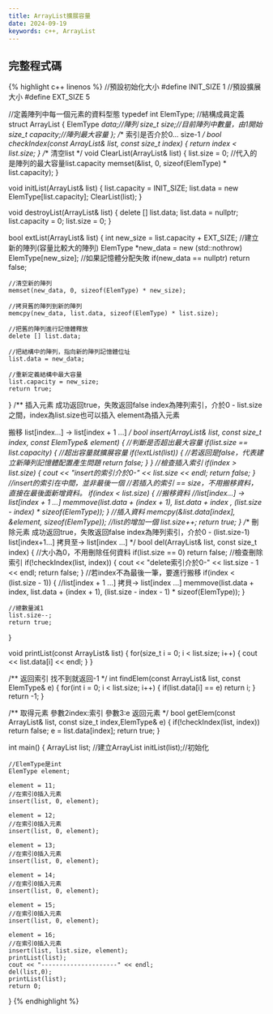 ```yaml
---
title: ArrayList擴展容量
date: 2024-09-19
keywords: c++, ArrayList 
---
```


## 完整程式碼

{% highlight c++ linenos %}
//預設初始化大小
#define INIT_SIZE 1
//預設擴展大小
#define EXT_SIZE 5

//定義陣列中每一個元素的資料型態
typedef int ElemType;
//結構成員定義
struct ArrayList {
    ElemType *data;//陣列
    size_t size;//目前陣列中數量，由1開始
    size_t capacity;//陣列最大容量
};
/**
 索引是否介於0... size-1
 */
bool checkIndex(const ArrayList& list, const size_t index) {
    return index < list.size;
}
/**
 清空list
 */
void ClearList(ArrayList& list) {
    list.size = 0;
    //代入的是陣列的最大容量list.capacity
    memset(&list, 0, sizeof(ElemType) * list.capacity);
}

void initList(ArrayList& list) {
    list.capacity = INIT_SIZE;
    list.data = new ElemType[list.capacity];
    ClearList(list);
}

void destroyList(ArrayList& list) {
    delete [] list.data;
    list.data = nullptr;
    list.capacity = 0;
    list.size = 0;
}

bool extList(ArrayList& list) {
    int new_size = list.capacity + EXT_SIZE;
    //建立新的陣列(容量比較大的陣列)
    ElemType *new_data = new (std::nothrow) ElemType[new_size];
    //如果記憶體分配失敗
    if(new_data == nullptr) return false;
    
    //清空新的陣列
    memset(new_data, 0, sizeof(ElemType) * new_size);
    
    //拷貝舊的陣列到新的陣列
    memcpy(new_data, list.data, sizeof(ElemType) * list.size);
    
    //把舊的陣列進行記憶體釋放
    delete [] list.data;
    
    //把結構中的陣列，指向新的陣列記憶體位址
    list.data = new_data;
    
    //重新定義結構中最大容量
    list.capacity = new_size;
    return true;
}
/**
 插入元素
 成功返回true，失敗返回false
 index為陣列索引，介於0 - list.size之間，index為list.size也可以插入
 element為插入元素
 
 搬移
 list[index...] -> list[index + 1 ...]
 */
bool insert(ArrayList& list, const size_t index, const ElemType& element) {
    //判斷是否超出最大容量
    if(list.size == list.capacity) {
        //超出容量就擴展容量
        if(!extList(list)) {
            //若返回是false，代表建立新陣列記憶體配置產生問題
            return false;
        }
    }
    //檢查插入索引
    if(index > list.size) {
        cout << "insert的索引介於0-" << list.size  << endl;
        return false;
    }
    //insert的索引在中間，並非最後一個
    //若插入的索引 == size，不用搬移資料，直接在最後面新增資料。
    if(index < list.size) {
        //搬移資料
        //list[index...] -> list[index + 1 ...]
        memmove(list.data + (index + 1), list.data + index , (list.size - index) * sizeof(ElemType));
    }
    //插入資料
    memcpy(&list.data[index], &element, sizeof(ElemType));
    //list的增加一個
    list.size++;
    return true;
}
/**
 刪除元素
 成功返回true，失敗返回false
 index為陣列索引，介於0 - (list.size-1)
 list[index+1...] 拷貝至->  list[index  ...]
 */
bool del(ArrayList& list, const size_t index) {
    //大小為0，不用刪除任何資料
    if(list.size == 0) return false;
    //檢查刪除索引
    if(!checkIndex(list, index)) {
        cout << "delete索引介於0-" << list.size - 1  << endl;
        return false;
    }
    //若index不為最後一筆，要進行搬移
    if(index < (list.size - 1)) {
        //list[index + 1 ...] 拷貝-> list[index ...]
        memmove(list.data + index, list.data + (index + 1), (list.size - index - 1) * sizeof(ElemType));
    }
    
    //總數量減1
    list.size--;
    return true;
}

void printList(const ArrayList& list) {
    for(size_t i = 0; i < list.size; i++) {
        cout << list.data[i] << endl;
    }
}

/**
 返回索引
 找不到就返回-1
 */
int findElem(const ArrayList& list, const ElemType& e) {
    for(int i = 0; i < list.size; i++) {
        if(list.data[i] == e) return i;
    }
    return -1;
}

/**
 取得元素
 參數2index:索引
 參數3:e 返回元素
 */
bool getElem(const ArrayList& list, const size_t index,ElemType& e) {
    if(!checkIndex(list, index)) return false;
    e = list.data[index];
    return true;
}

int main() {
    ArrayList list; //建立ArrayList
    initList(list);//初始化
    
    //ElemType是int
    ElemType element;
    
    element = 11;
    //在索引0插入元素
    insert(list, 0, element);
    
    element = 12;
    //在索引0插入元素
    insert(list, 0, element);
    
    element = 13;
    //在索引0插入元素
    insert(list, 0, element);
    
    element = 14;
    //在索引0插入元素
    insert(list, 0, element);
    
    element = 15;
    //在索引0插入元素
    insert(list, 0, element);
    
    element = 16;
    //在索引0插入元素
    insert(list, list.size, element);
    printList(list);
    cout << "---------------------" << endl;
    del(list,0);
    printList(list);
    return 0;
}
{% endhighlight %}